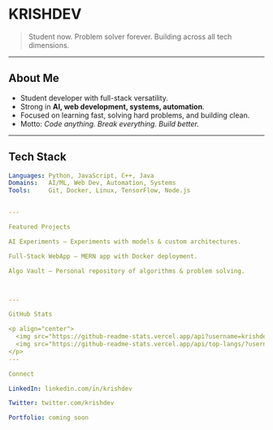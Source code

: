 # KRISHDEV  

> Student now. Problem solver forever. Building across all tech dimensions.  

---

## About Me
- Student developer with full-stack versatility.  
- Strong in **AI, web development, systems, automation**.  
- Focused on learning fast, solving hard problems, and building clean.  
- Motto: *Code anything. Break everything. Build better.*  

---

## Tech Stack
```yaml
Languages: Python, JavaScript, C++, Java
Domains:   AI/ML, Web Dev, Automation, Systems
Tools:     Git, Docker, Linux, TensorFlow, Node.js


---

Featured Projects

AI Experiments – Experiments with models & custom architectures.

Full-Stack WebApp – MERN app with Docker deployment.

Algo Vault – Personal repository of algorithms & problem solving.



---

GitHub Stats

<p align="center">
  <img src="https://github-readme-stats.vercel.app/api?username=krishdev&show_icons=true&theme=tokyonight&hide_border=true" height="180em"/>
  <img src="https://github-readme-stats.vercel.app/api/top-langs/?username=krishdev&layout=compact&theme=tokyonight&hide_border=true" height="180em"/>
</p>
---

Connect

LinkedIn: linkedin.com/in/krishdev

Twitter: twitter.com/krishdev

Portfolio: coming soon


